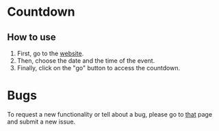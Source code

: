 # Countdown

## How to use

1. First, go to the [website](https://Azerty29242.github.io/Countdown/).
2. Then, choose the date and the time of the event.
3. Finally, click on the "go" button to access the countdown.

# Bugs

To request a new functionality or tell about a bug, please go to [that](https://github.com/Azerty29242/Countdown/issues) page and submit a new issue.